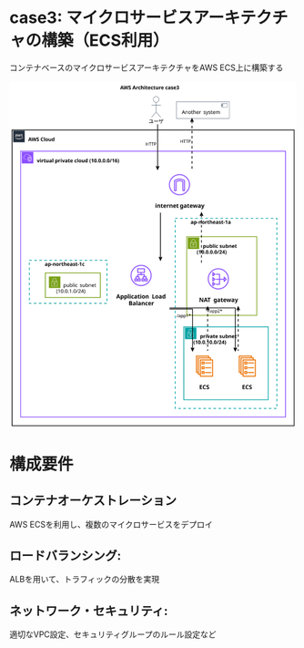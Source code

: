 # case3: マイクロサービスアーキテクチャの構築（ECS利用）

コンテナベースのマイクロサービスアーキテクチャをAWS ECS上に構築する

![Diagram](./aws_architecture.svg)

# 構成要件

## コンテナオーケストレーション

AWS ECSを利用し、複数のマイクロサービスをデプロイ

## ロードバランシング:

ALBを用いて、トラフィックの分散を実現

## ネットワーク・セキュリティ:

適切なVPC設定、セキュリティグループのルール設定など